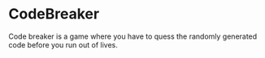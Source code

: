 # CodeBreaker
Code breaker is a game where you have to quess the randomly generated code before you run out of lives.
